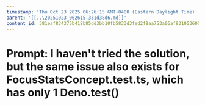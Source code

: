 ```yaml
---
timestamp: 'Thu Oct 23 2025 06:26:15 GMT-0400 (Eastern Daylight Time)'
parent: '[[..\20251023_062615.331d38d6.md]]'
content_id: 381eaf834375b418b85dd3bb10fb5833d3fed2f9aa753a06af931053605f4580
---
```


# Prompt: I haven't tried the solution, but the same issue also exists for FocusStatsConcept.test.ts, which has only 1 Deno.test()

